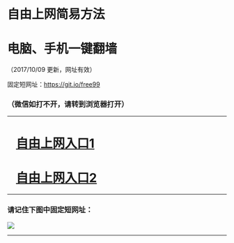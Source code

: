 ﻿# 自由上网简易方法

# 电脑、手机一键翻墙

（2017/10/09 更新，网址有效）

固定短网址：https://git.io/free99

### （微信如打不开，请转到浏览器打开）


***





# &nbsp;&nbsp; <a href="http://ft1974027122.fwq-tz-1001.info/fwqtz01.html?t=10090018630 " target="_blank">自由上网入口1</a>
# &nbsp;&nbsp; <a href="http://ft2820320521.fwq-tz-1002.info/fwqtz02.html?t=100900113610 " target="_blank">自由上网入口2</a>
***

### 请记住下图中固定短网址：

<img src="https://s3-us-west-2.amazonaws.com/fwq-1001/yjfq-20170905okok.png" /> 


***

